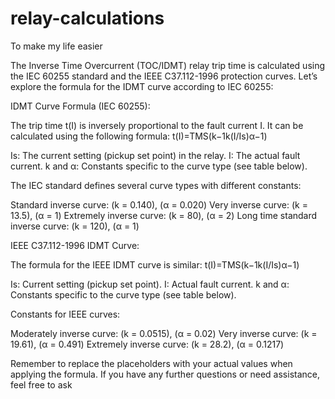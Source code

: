# relay-calculations
To make my life easier

The Inverse Time Overcurrent (TOC/IDMT) relay trip time is calculated using the IEC 60255 standard and the IEEE C37.112-1996 protection curves. Let’s explore the formula for the IDMT curve according to IEC 60255:


IDMT Curve Formula (IEC 60255):


The trip time t(I) is inversely proportional to the fault current I. It can be calculated using the following formula:
t(I)=TMS(k−1k(I/Is​)α−1​)

Is: The current setting (pickup set point) in the relay.
I: The actual fault current.
k and α: Constants specific to the curve type (see table below).



The IEC standard defines several curve types with different constants:

Standard inverse curve: (k = 0.140), (α = 0.020)
Very inverse curve: (k = 13.5), (α = 1)
Extremely inverse curve: (k = 80), (α = 2)
Long time standard inverse curve: (k = 120), (α = 1)





IEEE C37.112-1996 IDMT Curve:


The formula for the IEEE IDMT curve is similar:
t(I)=TMS(k−1k(I/Is​)α−1​)

Is: Current setting (pickup set point).
I: Actual fault current.
k and α: Constants specific to the curve type (see table below).



Constants for IEEE curves:

Moderately inverse curve: (k = 0.0515), (α = 0.02)
Very inverse curve: (k = 19.61), (α = 0.491)
Extremely inverse curve: (k = 28.2), (α = 0.1217)





Remember to replace the placeholders with your actual values when applying the formula. If you have any further questions or need assistance, feel free to ask
